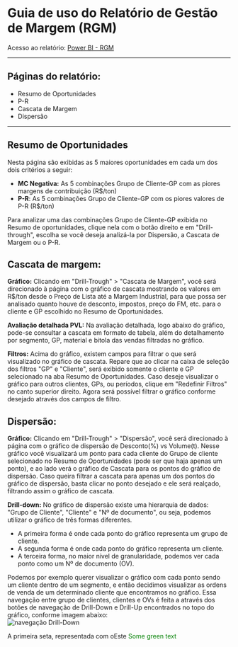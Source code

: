 # Guia de uso do Relatório de Gestão de Margem (RGM)
Acesso ao relatório: [Power BI - RGM](https://app.powerbi.com/groups/363fc772-dd63-4b14-9874-23adbff5b394/reports/86144c27-0021-4000-8f7c-6361bf0873e2/ReportSectiond4541df725c8d50c0f4c)
___
## Páginas do relatório:
- Resumo de Oportunidades
- P-R
- Cascata de Margem
- Dispersão
___

## Resumo de Oportunidades
Nesta página são exibidas as 5 maiores oportunidades em cada um dos dois critérios a seguir:
- **MC Negativa:** As 5 combinações Grupo de Cliente-GP com as piores margens de contribuição (R$/ton)
- **P-R**: As 5 combinações Grupo de Cliente-GP com os piores valores de P-R (R$/ton)

Para analizar uma das combinações Grupo de Cliente-GP exibida no Resumo de oportunidades, clique nela com o botão direito e em "Drill-through", escolha se você deseja analizá-la por Dispersão, a Cascata de Margem ou o P-R. 

## Cascata de margem:
**Gráfico:** Clicando em "Drill-Trough" > "Cascata de Margem", você será direcionado à página com o gráfico de cascata mostrando os valores em R$/ton desde o Preço de Lista até a Margem Industrial, para que possa ser analisado quanto houve de desconto, impostos, preço do FM, etc. para o cliente e GP escolhido no Resumo de Oportunidades.

**Avaliação detalhada PVL:**  Na avaliação detalhada, logo abaixo do gráfico, pode-se consultar a cascata em formato de tabela, além do detalhamento por segmento, GP, material e bitola das vendas filtradas no gráfico.

**Filtros:** Acima do gráfico, existem campos para filtrar o que será visualizado no gráfico de cascata. Repare que ao clicar na caixa de seleção dos filtros "GP" e "Cliente", será exibido somente o cliente e GP selecionado na aba Resumo de Oportunidades.
Caso deseje visualizar o gráfico para outros clientes, GPs, ou períodos, clique em "Redefinir Filtros" no canto superior direito. Agora será possível filtrar o gráfico conforme desejado através dos campos de filtro.

## Dispersão:
**Gráfico:** Clicando em "Drill-Trough" > "Dispersão", você será direcionado à página com o gráfico de dispersão de Desconto(%) vs Volume(t). Nesse gráfico você visualizará um ponto para cada cliente do Grupo de cliente selecionado no Resumo de Oportunidades (pode ser que haja apenas um ponto), e ao lado verá o gráfico de Cascata para os pontos do gráfico de dispersão. Caso queira filtrar a cascata para apenas um dos pontos do gráfico de dispersão, basta clicar no ponto desejado e ele será realçado, filtrando assim o gráfico de cascata.

**Drill-down:** No gráfico de dispersão existe uma hierarquia de dados: "Grupo de Cliente", "Cliente" e "Nº de documento", ou seja, podemos utilizar o gráfico de três formas diferentes. 
- A primeira forma é onde cada ponto do gráfico representa um grupo de cliente.
- A segunda forma é onde cada ponto do gráfico representa um cliente.
- A terceira forma, no maior nível de granularidade, podemos ver cada ponto como um Nº de documento (OV). 

Podemos por exemplo querer visualizar o gráfico com cada ponto sendo um cliente dentro de um segmento, e então decidimos visualizar as ordens de venda de um determinado cliente que encontramos no gráfico. Essa navegação entre grupo de clientes, clientes e OVs é feita a através dos botões de navegação de Drill-Down e Drill-Up encontrados no topo do gráfico, conforme imagem abaixo:<br>
![navegação Drill-Down](https://github.com/Luciano-Belgo/RGM-Guia/blob/master/drill%20down%20-%20drill%20up.png) <br>

A primeira seta, representada com oEste <font color="green"> Some green text </font>

